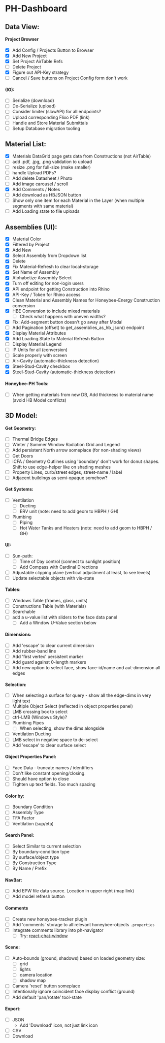 # PH-Dashboard


## Data View:
#### Project Browser
- [x] Add Config / Projects Button to Browser
- [x] Add New Project
- [x] Set Project AirTable Refs
- [ ] Delete Project
- [x] Figure out API-Key strategy
- [ ] Cancel / Save buttons on Project Config form don't work

#### (IO):
- [ ] Serialize (download)
- [ ] De-Serialize (upload)
- [ ] Consider limiter (slowAPI) for all endpoints?
- [ ] Upload corresponding Flixo PDF (link)
- [ ] Handle and Store Material Submittals
- [ ] Setup Database migration tooling

## Material List:
- [x] Materials DataGrid page gets data from Constructions (not AirTable)
- [ ] add .pdf, .jpg, .png validation to upload
- [ ] resize .png for full-size (make smaller)
- [ ] handle Upload PDFs?
- [ ] Add delete Datasheet / Photo
- [ ] Add image carousel / scroll
- [x] Add Comments / Notes
- [ ] Add download as HBJSON button
- [ ] Show only one item for each Material in the Layer (when multiple segments with same material)
- [ ] Add Loading state to file uploads

## Assemblies (UI):
- [x] Material Color
- [x] Filtered by Project
- [x] Add New
- [x] Select Assembly from Dropdown list
- [x] Delete
- [x] Fix Material-Refresh to clear local-storage
- [x] Set Name of Assembly
- [x] Alphabetize Assembly Select
- [x] Turn off editing for non-login users
- [x] API endpoint for getting Construction into Rhino
- [x] API-Key / Token for Rhino access
- [x] Clean Material and Assembly Names for Honeybee-Energy Construction conversion
- [x] HBE Conversion to include mixed materials
  - [ ] Check what happens with uneven widths?
- [x] Fix: Add-segment button doesn't go away after Modal
- [ ] Add Pagination (offset) to get_assemblies_as_hb_json() endpoint
- [x] Display Material Attributes
- [x] Add Loading State to Material Refresh Button
- [ ] Display Material Legend
- [ ] IP Units for all (conversion)
- [ ] Scale properly with screen
- [ ] Air-Cavity (automatic-thickness detection)
- [x] Steel-Stud-Cavity checkbox
- [x] Steel-Stud-Cavity (automatic-thickness detection)

#### Honeybee-PH Tools:
- [ ] When getting materials from new DB, Add thickness to material name (avoid HB Model conflicts)


## 3D Model:
#### Get Geometry:
- [ ] Thermal Bridge Edges
- [ ] Winter / Summer Window Radiation Grid and Legend
- [ ] Add persistent North arrow someplace (for non-shading views)
- [ ] Get Doors
- [ ] iCFA / Geometry Outlines using 'boundary' don't work for donut shapes. Shift to use edge-helper like on shading meshes
- [ ] Property Lines, curb/street edges, street-name / label
- [ ] Adjacent buildings as semi-opaque somehow?

#### Get Systems:
- [ ] Ventilation
  - [ ] Ducting 
  - [ ] ERV unit (note: need to add geom to HBPH / GH)
- [ ] Plumbing
  - [ ] Piping
  - [ ] Hot Water Tanks and Heaters (note: need to add geom to HBPH / GH)

#### UI:
- [ ] Sun-path:
  - [ ] Time of Day control (connect to sunlight position)
  - [ ] Add Compass with Cardinal Directions
- [ ] Adjustable clipping plane (vertical adjustment at least, to see levels)
- [ ] Update selectable objects with vis-state

#### Tables:
- [ ] Windows Table (frames, glass, units)
- [ ] Constructions Table (with Materials)
- [ ] Searchable
- [ ] add a u-value list with sliders to the face data panel 
  - [ ] Add a Window U-Value section below

#### Dimensions:
- [ ] Add 'escape' to clear current dimension
- [ ] Add rubber-band line
- [ ] Add 'first vertex' persistent marker
- [ ] Add guard against 0-length markers
- [ ] Add new option to select face, show face-id/name and aut-dimension all edges

#### Selection:
- [ ] When selecting a surface for query - show all the edge-dims in very light text
- [ ] Multiple Object Select (reflected in object properties panel)
- [ ] LMB crossing box to select
- [ ] ctrl-LMB (Windows Style)?
- [ ] Plumbing Pipes
  - [ ] When selecting, show the dims alongside
- [ ] Ventilation Ducting
- [ ] LMB select in negative space to de-select
- [ ] Add 'escape' to clear surface select

#### Object Properties Panel:
- [ ] Face Data - truncate names / identifiers
- [ ] Don't like constant opening/closing. 
- [ ] Should have option to close
- [ ] Tighten up text fields. Too much spacing

#### Color by:
- [ ] Boundary Condition
- [ ] Assembly Type
- [ ] TFA Factor
- [ ] Ventilation (sup/eta)

#### Search Panel:
- [ ] Select Similar to current selection
- [ ] By boundary-condition type
- [ ] By surface/object type
- [ ] By Construction Type
- [ ] By Name / Prefix 

#### NavBar:
- [ ] Add EPW file data source. Location in upper right (map link)
- [ ] Add model refresh button

#### Comments 
- [ ] Create new honeybee-tracker plugin
- [ ] Add 'comments' storage to all relevant honeybee-objects `.properties`
- [ ] Integrate comments library into ph-navigator
  - [ ] Try: [react-chat-window](https://www.npmjs.com/package/react-chat-window?activeTab=readme)

#### Scene:
- [ ] Auto-bounds (ground, shadows) based on loaded geometry size:
  - [ ] grid
  - [ ] lights
  - [ ] camera location
  - [ ] shadow map
- [ ] Camera 'reset' button someplace
- [ ] Intentionally ignore coincident face display conflict (ground)
- [ ] Add default 'pan/rotate' tool-state

#### Export:
- [ ] JSON
  -  Add 'Download' icon, not just link icon 
- [ ] CSV
- [ ] Download
